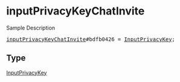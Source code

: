 # inputPrivacyKeyChatInvite

Sample Description

<pre>
<a href="../constructor/inputPrivacyKeyChatInvite.md">inputPrivacyKeyChatInvite</a>#bdfb0426 = <a href="../type/InputPrivacyKey.md">InputPrivacyKey</a>;
</pre>

## Type

<a href="../type/InputPrivacyKey.md">InputPrivacyKey</a>
